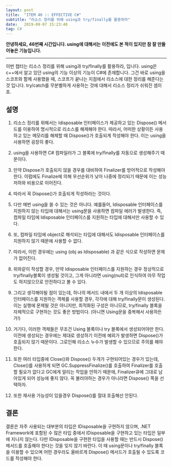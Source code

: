 ```yaml
---
layout: post
title:  "ITEM 46 :: EFFECTIVE C#"
subtitle: "리소스 정리를 위해 using과 try/finally를 활용하라"
date:   2019-09-07 15:23:40
tag: C#
---
```


**안녕하세요, 46번째 시간입니다. using에 대해서는 이전에도 본 적이 있지만 참 잘 만들어놓은 기능입니다.**

___

이번 챕터는 리소스 정리를 위해 using과 try/finally를 활용하라, 입니다.
using은 c++에서 알고 있던 using의 기능 이상의 기능이 C#에 존재합니다.
그건 바로 using을 스코프와 함께 사용했을 때, 스코프가 끝나는 지점에서 리소스에 대한 정리를 해준다는 것 입니다.
try/catch를 무분별하게 사용하는 것에 대해서 리소스 정리가 쉬워진 셈이죠. 

## 설명

1. 리소스 정리를 위해서는 Idisposable 인터페이스가 제공하고 있는 Dispose() 메서드를 이용하여 명시적으로 리소스를 해제해야 한다. 따라서, 어떠한 상황이든 사용하고 있는 메모리를 해제할 때 Dispose()가 호출되게 작성해야 한다. 이는 using을 사용하면 굉장히 좋다.

2. using을 사용하면 C# 컴파일러가 그 블록에 try/finally를 자동으로 생성해주기 때문이다.

3. 만약 Dispose가 호출되지 않을 경우를 대비하여 Finalizer를 방어적으로 작성해야 한다. 이럼에도 Finalize에 의해 우선순위가 낮아 나중에 정리되기 때문에 이는 성능저하와 비용으로 이어진다.


4. 따라서 꼭 Dispose()가 호출되게 작성하라는 것이다.


5. 다만 매번 using을 쓸 수 있는 것은 아니다. 예를들어, Idisposable 인터페이스를 지원하지 않는 타입에 대해서는 using문을 사용하면 컴파일 에러가 발생한다. 즉, 컴파일 타임에 Idisposable 인터페이스를 지원하는 타입에 대해서만 사용할 수 있다.

6. 또, 컴파일 타임에 object로 해석되는 타입에 대해서도 Idisposable 인터페이스를 지원하지 않기 때문에 사용할 수 없다.

7. 따라서, 이런 경우에는 using (obj as Idisposable) 과 같은 식으로 작성하면 문제가 없어진다.

8. 위와같이 작성할 경우, 만약 Idisposable 인터페이스를 지원하는 경우 정상적으로 try/finally블록이 생성될 것이고, 그게 아니라면 using(null)로 인식하여 아무 작업도 하지않으므로 안전하다고 볼 수 있다.

9. 그리고 생각해야될 점이 있는데, 하나의 메서드 내에서 두 개 이상의  Idisposable 인터페이스를 지원하는 객체를 사용할 경우, 각각에 대해 try/finally문이 생성된다. 이는 실행에 문제될 것은 아니지만, 최적화된 구성은 아니므로, try/finally 블록을 자체적으로 구현하는 것도 좋은 방법이다. (아니면 Using문을 중복해서 사용하든가!)

10. 거기다, 이러한 객체들은 무조건 Using 블록이나 try 블록에서 생성되어야만 한다. 이전에 생성되는 경우에는 제대로 생성하기 이전에 예외가 발생하면 Dispose()가 호출되지 않기 때문이다. 그로인해 리소스 누수가 발생할 수 있으므로 주의를 해야한다.

11. 또한 여러 타입중에 Close()와 Dispose() 두개가 구현되어있는 경우가 있는데, Close()를 사용하게 되면 GC.SuppressFinalize()를 호출하여 Finalizer를 호출할 필요가 없다고 GC에게 알리는 작업을 안하기 때문에, Finalizer큐에 그대로 남아있게 되어 성능에 좋지 않다. 꼭 불러야하는 경우가 아니라면 Dispose() 쪽을 선택하자.


12. 또한 재사용 가능성이 있을경우 Dispose()를 절대 호출해선 안된다.

## 결론
	
결론은 자주 사용되는 대부분의 타입은 IDisposable을 구현하지 않으며, .NET Framework에 포함된 수 많은 타입 중에서 IDisposable을 구현하고 있는 타입은 일부에 지나지 않는다. 다만 IDisposable을 구현한 타입을 사용할 때는 반드시 Dispose() 메서드를 호출해야 한다는 것을 잊지 않기 바란다. 이 때 using문이나 try/finally 블록을 이용할 수 있으며 어떤 경우라도 올바르게 Dispose() 메서드가 호출될 수 있도록 코드를 작성해야 한다.


